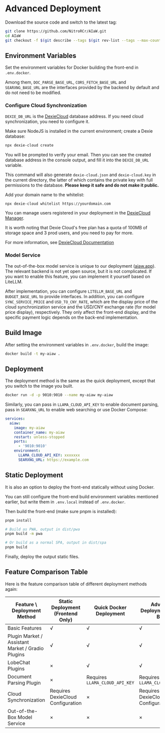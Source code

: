 # Advanced Deployment

Download the source code and switch to the latest tag:

```bash
git clone https://github.com/NitroRCr/AIaW.git
cd AIaW
git checkout -f $(git describe --tags $(git rev-list --tags --max-count=1))
```

## Environment Variables

Set the environment variables for Docker building the front-end in `.env.docker`.

Among them, `DOC_PARSE_BASE_URL`, `CORS_FETCH_BASE_URL` and `SEARXNG_BASE_URL` are the interfaces provided by the backend by default and do not need to be modified.

### Configure Cloud Synchronization

`DEXIE_DB_URL` is the [DexieCloud](https://dexie.org/cloud/) database address. If you need cloud synchronization, you need to configure it.

Make sure NodeJS is installed in the current environment; create a Dexie database:

```bash
npx dexie-cloud create
```

You will be prompted to verify your email. Then you can see the created database address in the console output, and fill it into the `DEXIE_DB_URL` variable.

This command will also generate `dexie-cloud.json` and `dexie-cloud.key` in the current directory, the latter of which contains the private key with full permissions to the database. **Please keep it safe and do not make it public.**

Add your domain name to the whitelist:

```bash
npx dexie-cloud whitelist https://yourdomain.com
```

You can manage users registered in your deployment in the [DexieCloud Manager](https://manager.dexie.cloud/).

It is worth noting that Dexie Cloud's free plan has a quota of 100MB of storage space and 3 prod users, and you need to pay for more.

For more information, see [DexieCloud Documentation](https://dexie.org/cloud/#getting-started)

### Model Service

The out-of-the-box model service is unique to our deployment ([aiaw.app](https://aiaw.app)). The relevant backend is not yet open source, but it is not complicated. If you want to enable this feature, you can implement it yourself based on LiteLLM.

After implementation, you can configure `LITELLM_BASE_URL` and `BUDGET_BASE_URL` to provide interfaces. In addition, you can configure `SYNC_SERVICE_PRICE` and `USD_TO_CNY_RATE`, which are the display price of the cloud synchronization service and the USD/CNY exchange rate (for model price display), respectively. They only affect the front-end display, and the specific payment logic depends on the back-end implementation.

## Build Image

After setting the environment variables in `.env.docker`, build the image:

```bash
docker build -t my-aiaw .
```

## Deployment

The deployment method is the same as the quick deployment, except that you switch to the image you built.

```bash
docker run -d -p 9010:9010 --name my-aiaw my-aiaw
```

Similarly, you can pass in `LLAMA_CLOUD_API_KEY` to enable document parsing, pass in `SEARXNG_URL` to enable web searching or use Docker Compose:

```yaml
services:
  aiaw:
    image: my-aiaw
    container_name: my-aiaw
    restart: unless-stopped
    ports:
      - '9010:9010'
    environment:
      LLAMA_CLOUD_API_KEY: xxxxxxx
      SEARXNG_URL: https://example.com
```

## Static Deployment

It is also an option to deploy the front-end statically without using Docker.

You can still configure the front-end build environment variables mentioned earlier, but write them in `.env.local` instead of `.env.docker`.

Then build the front-end (make sure pnpm is installed):

```bash
pnpm install

# Build as PWA, output in dist/pwa
pnpm build -m pwa

# Or build as a normal SPA, output in dist/spa
pnpm build
```

Finally, deploy the output static files.

## Feature Comparison Table

Here is the feature comparison table of different deployment methods again:

| Feature \ Deployment Method | Static Deployment (Frontend Only) | Quick Docker Deployment | Advanced Deployment (Self-Built) | aiaw.app |
| --- | --- | --- | --- | --- |
| Basic Features | √ | √ | √ | √ |
| Plugin Market / Assistant Market / Gradio Plugins | √ | √ | √ | √ |
| LobeChat Plugins | × | √ | √ | √ |
| Document Parsing Plugin | × | Requires `LLAMA_CLOUD_API_KEY` | Requires `LLAMA_CLOUD_API_KEY` | √ |
| Cloud Synchronization | Requires DexieCloud Configuration | × | Requires DexieCloud Configuration | √ |
| Out-of-the-Box Model Service | × | × | × | √ |
